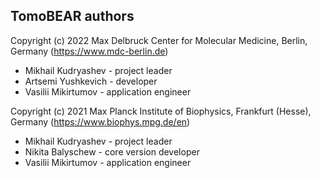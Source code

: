## TomoBEAR authors

Copyright (c) 2022 Max Delbruck Center for Molecular Medicine, Berlin, Germany (<https://www.mdc-berlin.de>)

* Mikhail Kudryashev - project leader
* Artsemi Yushkevich - developer
* Vasilii Mikirtumov - application engineer

Copyright (c) 2021 Max Planck Institute of Biophysics, Frankfurt (Hesse), Germany (<https://www.biophys.mpg.de/en>)

* Mikhail Kudryashev - project leader
* Nikita Balyschew - core version developer
* Vasilii Mikirtumov - application engineer
